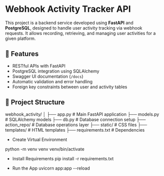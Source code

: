 # Webhook Activity Tracker API

This project is a backend service developed using **FastAPI** and **PostgreSQL**, designed to handle user activity tracking via webhook requests. It allows recording, retrieving, and managing user activities for a given platform.

## 🚀 Features

- RESTful APIs with FastAPI
- PostgreSQL integration using SQLAlchemy
- Swagger UI documentation (`/docs`)
- Automatic validation and error handling
- Foreign key constraints between user and activity tables

## 📂 Project Structure

webhook_activity/
│
├── app.py # Main FastAPI application
├── models.py # SQLAlchemy models
├── db.py # Database connection setup
├── action_repo/ # Database operations layer
├── static/ # CSS files
├── templates/ # HTML templates
├── requirements.txt # Dependencies


- Create Virtual Environment

python -m venv venv
venv/bin/activate 

- Install Requirements
pip install -r requirements.txt

- Run the App
uvicorn app:app --reload
